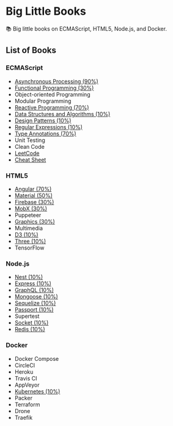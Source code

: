 # Big Little Books

:books: Big little books on ECMAScript, HTML5, Node.js, and Docker.

## List of Books

### ECMAScript

* [Asynchronous Processing (90%)](https://github.com/Shyam-Chen/Big-Little-Books/blob/master/ECMAScript/Asynchronous-Processing.md)
* [Functional Programming (30%)](https://github.com/Shyam-Chen/Big-Little-Books/blob/master/ECMAScript/Functional-Programming.md)
* Object-oriented Programming
* Modular Programming
* [Reactive Programming (70%)](https://github.com/Shyam-Chen/Big-Little-Books/blob/master/ECMAScript/Reactive-Programming.md)
* [Data Structures and Algorithms (10%)](https://github.com/Shyam-Chen/Big-Little-Books/blob/master/ECMAScript/Data-Structures-and-Algorithms.md)
* [Design Patterns (10%)](https://github.com/Shyam-Chen/Big-Little-Books/blob/master/ECMAScript/Design-Patterns.md)
* [Regular Expressions (10%)](https://github.com/Shyam-Chen/Big-Little-Books/blob/master/ECMAScript/Regular-Expressions.md)
* [Type Annotations (70%)](https://github.com/Shyam-Chen/Big-Little-Books/blob/master/ECMAScript/Type-Annotations.md)
* Unit Testing
* Clean Code
* [LeetCode](https://github.com/Shyam-Chen/Big-Little-Books/tree/master/ECMAScript/LeetCode)
* [Cheat Sheet](https://github.com/Shyam-Chen/Big-Little-Books/blob/master/ECMAScript/Cheat-Sheet.md)

### HTML5

* [Angular (70%)](https://github.com/Shyam-Chen/Big-Little-Books/blob/master/HTML5/Angular/README.md)
* [Material (50%)](https://github.com/Shyam-Chen/Big-Little-Books/blob/master/HTML5/Material.md)
* [Firebase (30%)](https://github.com/Shyam-Chen/Big-Little-Books/blob/master/HTML5/Firebase.md)
* [MobX (30%)](https://github.com/Shyam-Chen/Big-Little-Books/blob/master/HTML5/MobX.md)
* Puppeteer
* [Graphics (30%)](https://github.com/Shyam-Chen/Big-Little-Books/blob/master/HTML5/Graphics.md)
* Multimedia
* [D3 (10%)](https://github.com/Shyam-Chen/Big-Little-Books/blob/master/HTML5/D3.md)
* [Three (10%)](https://github.com/Shyam-Chen/Big-Little-Books/blob/master/HTML5/Three.md)
* TensorFlow

### Node.js

* [Nest (10%)](https://github.com/Shyam-Chen/Big-Little-Books/blob/master/Node.js/Nest/README.md)
* [Express (10%)](https://github.com/Shyam-Chen/Big-Little-Books/blob/master/Node.js/Express.md)
* [GraphQL (10%)](https://github.com/Shyam-Chen/Big-Little-Books/blob/master/Node.js/GraphQL.md)
* [Mongoose (10%)](https://github.com/Shyam-Chen/Big-Little-Books/blob/master/Node.js/Mongoose.md)
* [Sequelize (10%)](https://github.com/Shyam-Chen/Big-Little-Books/blob/master/Node.js/Sequelize.md)
* [Passport (10%)](https://github.com/Shyam-Chen/Big-Little-Books/blob/master/Node.js/Passport.md)
* Supertest
* [Socket (10%)](https://github.com/Shyam-Chen/Big-Little-Books/blob/master/Node.js/Socket.md)
* [Redis (10%)](https://github.com/Shyam-Chen/Big-Little-Books/blob/master/Node.js/Redis.md)

### Docker

* Docker Compose
* CircleCI
* Heroku
* Travis CI
* AppVeyor
* [Kubernetes (10%)](https://github.com/Shyam-Chen/Big-Little-Books/blob/master/Docker/Kubernetes.md)
* Packer
* Terraform
* Drone
* Traefik
